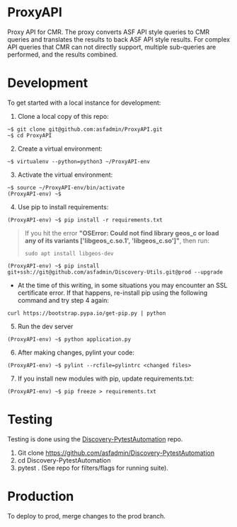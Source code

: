 # ProxyAPI
Proxy API for CMR. The proxy converts ASF API style queries to CMR queries and translates the results to back ASF API style results. For complex API queries that CMR can not directly support, multiple sub-queries are performed, and the results combined.

# Development
To get started with a local instance for development:

1. Clone a local copy of this repo:
```
~$ git clone git@github.com:asfadmin/ProxyAPI.git
~$ cd ProxyAPI
```

2. Create a virtual environment:
```
~$ virtualenv --python=python3 ~/ProxyAPI-env
```

3. Activate the virtual environment:
```
~$ source ~/ProxyAPI-env/bin/activate
(ProxyAPI-env) ~$
```

4. Use pip to install requirements:
```
(ProxyAPI-env) ~$ pip install -r requirements.txt
```
>   If you hit the error **"OSError: Could not find library geos_c or load any of its variants ['libgeos_c.so.1', 'libgeos_c.so']"**, then run:
>
>   ```
>   sudo apt install libgeos-dev
>   ```

```
(ProxyAPI-env) ~$ pip install git+ssh://git@github.com/asfadmin/Discovery-Utils.git@prod --upgrade
```

  - At the time of this writing, in some situations you may encounter an SSL certificate error. If that happens, re-install pip using the following command and try step 4 again:
  ```
  curl https://bootstrap.pypa.io/get-pip.py | python
  ```

5. Run the dev server
```
(ProxyAPI-env) ~$ python application.py
```

6. After making changes, pylint your code:
```
(ProxyAPI-env) ~$ pylint --rcfile=pylintrc <changed files>
```

7. If you install new modules with pip, update requirements.txt:
```
(ProxyAPI-env) ~$ pip freeze > requirements.txt
```

# Testing
Testing is done using the [Discovery-PytestAutomation](https://github.com/asfadmin/Discovery-PytestAutomation) repo.

1) Git clone https://github.com/asfadmin/Discovery-PytestAutomation
2) cd Discovery-PytestAutomation
3) pytest . (See repo for filters/flags for running suite).

# Production
To deploy to prod, merge changes to the prod branch.
